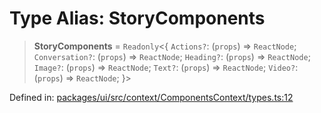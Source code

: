 # Type Alias: StoryComponents

> **StoryComponents** = `Readonly`\<\{ `Actions?`: (`props`) => `ReactNode`; `Conversation?`: (`props`) => `ReactNode`; `Heading?`: (`props`) => `ReactNode`; `Image?`: (`props`) => `ReactNode`; `Text?`: (`props`) => `ReactNode`; `Video?`: (`props`) => `ReactNode`; \}\>

Defined in: [packages/ui/src/context/ComponentsContext/types.ts:12](https://github.com/laruss/react-text-game/blob/ebc985d74d2d38c34169b7426a7d28520cf19743/packages/ui/src/context/ComponentsContext/types.ts#L12)
